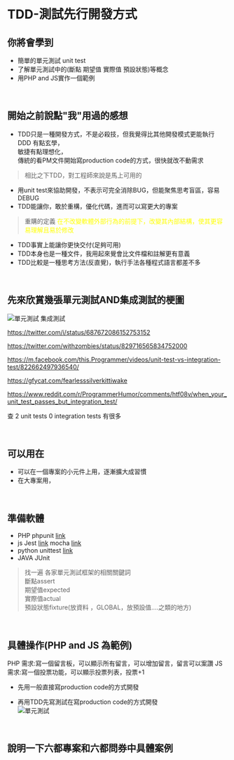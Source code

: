 # TDD-測試先行開發方式 #

## 你將會學到 ##
-  簡單的單元測試 unit test
-  了解單元測試中的(斷點 期望值 實際值 預設狀態)等概念
-  用PHP and JS實作一個範例

<br>

## 開始之前說點"我"用過的感想 ##
- TDD只是一種開發方式，不是必殺技，但我覺得比其他開發模式更能執行<br>DDD 有點玄學，<br>敏捷有點理想化，<br>傳統的看PM文件開始寫production code的方式，很快就改不動需求
> 相比之下TDD，對工程師來說是馬上可用的
- 用unit test來協助開發，不表示可完全消除BUG，但能聚焦思考盲區，容易DEBUG
- TDD能讓你，敢於重構，優化代碼，進而可以寫更大的專案
> 重購的定義 <font color=#FFFF00>在不改變軟體外部行為的前提下，改變其內部結構，使其更容易理解且易於修改</font>
- TDD事實上能讓你更快交付(足夠可用)
- TDD本身也是一種文件，我用起來覺會比文件檔和註解更有意義
- TDD比較是一種思考方法(反直覺)，執行手法各種程式語言都差不多

<br>

## 先來欣賞幾張單元測試AND集成測試的梗圖 ##
![單元測試 集成測試](https://pbs.twimg.com/media/EI7j7OIWkAA-hsY.png)

https://twitter.com/i/status/687672086152753152

https://twitter.com/withzombies/status/829716565834752000

https://m.facebook.com/this.Programmer/videos/unit-test-vs-integration-test/822662497936540/

https://gfycat.com/fearlesssilverkittiwake

https://www.reddit.com/r/ProgrammerHumor/comments/htf08v/when_your_unit_test_passes_but_integration_test/

查 2 unit tests 0 integration tests  有很多

<br>

## 可以用在 ##
- 可以在一個專案的小元件上用，逐漸擴大成習慣
- 在大專案用， 
<br>

## 準備軟體 ##
- PHP phpunit [link](https://phpunit.readthedocs.io/zh_CN/latest/index.html) 
- js  Jest [link](https://jestjs.io/)  mocha [link](https://mochajs.org/)
- python  unittest [link](https://docs.python.org/zh-tw/3/library/unittest.html#module-unittest)
- JAVA  JUnit

> 找一遍 各家單元測試框架的相關關鍵詞 <br>斷點assert  <br>期望值expected<br>  實際值actual<br> 預設狀態fixture(放資料 ，GLOBAL，放預設值....之類的地方) 

<br>

## 具體操作(PHP and JS 為範例) ##
PHP 需求:寫一個留言板，可以顯示所有留言，可以增加留言，留言可以案讚
JS 需求:寫一個投票功能，可以顯示投票列表，投票+1

- 先用一般直接寫production code的方式開發

- 再用TDD先寫測試在寫production code的方式開發<br>
 ![單元測試](https://ithelp.ithome.com.tw/upload/images/20171219/20107209TCtY1OhGTn.png)

<br>

 ## 說明一下六都專案和六都問券中具體案例 ##





